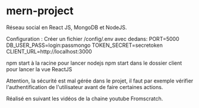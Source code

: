 # mern-project

Réseau social en React JS, MongoDB et NodeJS.

Configuration : Créer un fichier /config/.env avec dedans:
PORT=5000
DB_USER_PASS=login:passmongo
TOKEN_SECRET=secretoken
CLIENT_URL=http://localhost:3000

npm start à la racine pour lancer nodejs
npm start dans le dossier client pour lancer la vue ReactJS

Attention, la sécurité est mal gérée dans le projet, il faut par exemple vérifier l'authentification de l'utilisateur avant de faire certaines actions.

Réalisé en suivant les vidéos de la chaine youtube Fromscratch.
